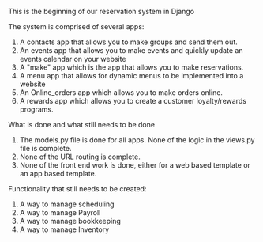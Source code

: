 This is the beginning of our reservation system in Django

The system is comprised of several apps:

1. A contacts app that allows you to make groups and send them out.
2. An events app that allows you to make events and quickly update an events calendar on your website
3. A "make" app which is the app that allows you to make reservations.
4. A menu app that allows for dynamic menus to be implemented into a website
5. An Online_orders app which allows you to make orders online.
6. A rewards app which allows you to create a customer loyalty/rewards programs.

What is done and what still needs to be done

1. The models.py file is done for all apps. None of the logic in the views.py file is complete.
2. None of the URL routing is complete.
3. None of the front end work is done, either for a web based template or an app based template.

Functionality that still needs to be created:

1. A way to manage scheduling
2. A way to manage Payroll
3. A way to manage bookkeeping
4. A way to manage Inventory